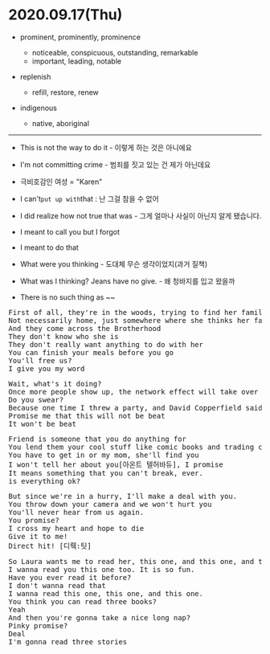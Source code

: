 # 2020.09.17(Thu)
 - prominent, prominently, prominence
    - noticeable, conspicuous, outstanding, remarkable
    - important, leading, notable

 - replenish
    - refill, restore, renew

 - indigenous
    - native, aboriginal

---

- This is not the way to do it - 이렇게 하는 것은 아니에요

 - I'm not committing crime - 범죄를 짓고 있는 건 제가 아닌데요

 - 극비호감인 여성 = "Karen"

 - I can't` put up with `that : 난 그걸 참을 수 없어

 - I did realize how not true that was - 그게 얼마나 사실이 아닌지 알게 됐습니다.

- I meant to call you but I forgot
- I meant to do that
- What were you thinking - 도대체 무슨 생각이었지(과거 질책)
- What was I thinking? Jeans have no give. - 왜 청바지를 입고 왔을까
- There is no such thing as ~~

<pre>
First of all, they're in the woods, trying to find her family
Not necessarily home, just somewhere where she thinks her family family may be
And they come across the Brotherhood
They don't know who she is
They don't really want anything to do with her
You can finish your meals before you go
You'll free us?
I give you my word
</pre>
<pre>
Wait, what's it doing?
Once more people show up, the network effect will take over and will stabilize it, I promise
Do you swear?
Because one time I threw a party, and David Copperfield said it was beat
Promise me that this will not be beat
It won't be beat
</pre>
<pre>
Friend is someone that you do anything for
You lend them your cool stuff like comic books and trading cards. And they never break a promise.
You have to get in or my mom, she'll find you
I won't tell her about you[아온트 텔허바듀], I promise
It means something that you can't break, ever.
is everything ok?
</pre>
<pre>
But since we're in a hurry, I'll make a deal with you.
You throw down your camera and we won't hurt you
You'll never hear from us again.
You promise?
I cross my heart and hope to die
Give it to me!
Direct hit! [디뤡:팃]
</pre>
<pre>
So Laura wants me to read her, this one, and this one, and this one.
I wanna read you this one too. It is so fun.
Have you ever read it before?
I don't wanna read that
I wanna read this one, this one, and this one.
You think you can read three books?
Yeah
And then you're gonna take a nice long nap?
Pinky promise?
Deal
I'm gonna read three stories
</pre>